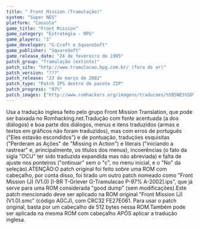 ```yaml
---
title: " Front Mission (Tramulação)"
system: "Super NES"
platform: "Console"
game_title: "Front Mission"
game_category: "Estratégia - RPG"
game_players: "1"
game_developer: "G-Craft e SquareSoft"
game_publisher: "SquareSoft"
game_release_date: "24 de fevereiro de 1995"
patch_group: "Tramulação (extinto)"
patch_site: "http://www.tramulacao.hpg.com.br/ (fora do ar)"
patch_version: "???"
patch_release: "23 de março de 2002"
patch_type: "Patch IPS dentro de pacote ZIP"
patch_progress: "97%"
patch_images: ["http://www.romhackers.org/imagens/traducoes/%5BSNES%5D%20Front%20Mission%20-%20Tramulacao%20-%201.png","http://www.romhackers.org/imagens/traducoes/%5BSNES%5D%20Front%20Mission%20-%20Tramulacao%20-%202.png","http://www.romhackers.org/imagens/traducoes/%5BSNES%5D%20Front%20Mission%20-%20Tramulacao%20-%203.png"]
---
```

Usa a tradução inglesa feito pelo grupo Front Mission Translation, que pode ser baixada no Romhacking.net.Tradução com fonte acentuada (a dos diálogos) e boa parte dos diálogos, menus e itens traduzidos (armas e textos em gráficos não foram traduzidos), mas com erros de português ("Eles estavão escondidos") e de pontuação, traduções esquisitas ("Perderam as Ações" de "Missing in Action") e literais ("iniciando a rastrear" e, principalmente, os títulos dos menus), incoerências (o fato da sigla "OCU" ter sido traduzida expandida mas não abreviada) e falta de ajuste nos ponteiros ("ontinuar" sem o "c", no menu inicial, e o "No" da seleção).ATENÇÃO:O patch original foi feito sobre uma ROM com cabeçalho, por conta disso, foi tirado um outro patch nomeado como "Front Mission (J) (V1.0) [I-BR T-Griever G-Tramulacao P-97% A-2002].ips", que já serve para uma ROM considerada "good dump" (sem modificações).Este patch mencionado deve ser aplicado na ROM original "Front Mission (J) (V1.0).smc" (código AGCJ), com CRC32 FE27E061. Para usar o patch original, basta por um cabeçalho de 512 bytes nessa ROM.Também pode ser aplicada na mesma ROM com cabeçalho APÓS aplicar a tradução inglesa.